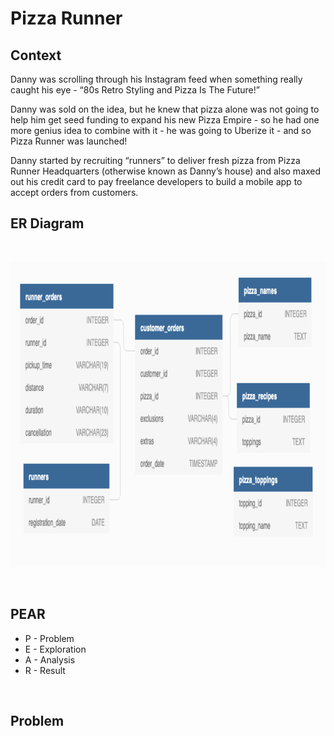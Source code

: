 # Pizza Runner 


## Context 

Danny was scrolling through his Instagram feed when something really caught his eye - “80s Retro Styling and Pizza Is The Future!”

Danny was sold on the idea, but he knew that pizza alone was not going to help him get seed funding to expand his new Pizza Empire - so he had one more genius idea to combine with it - he was going to Uberize it - and so Pizza Runner was launched!

Danny started by recruiting “runners” to deliver fresh pizza from Pizza Runner Headquarters (otherwise known as Danny’s house) and also maxed out his credit card to pay freelance developers to build a mobile app to accept orders from customers.


## ER Diagram 


<br>
<p align="center">
  <img width="953" height="488" src="Pizza_Runner/Pizza_runner.png">
</p>

<br>


## PEAR 
  - P - Problem
  - E - Exploration
  - A - Analysis
  - R - Result

<br>

## **Problem**


